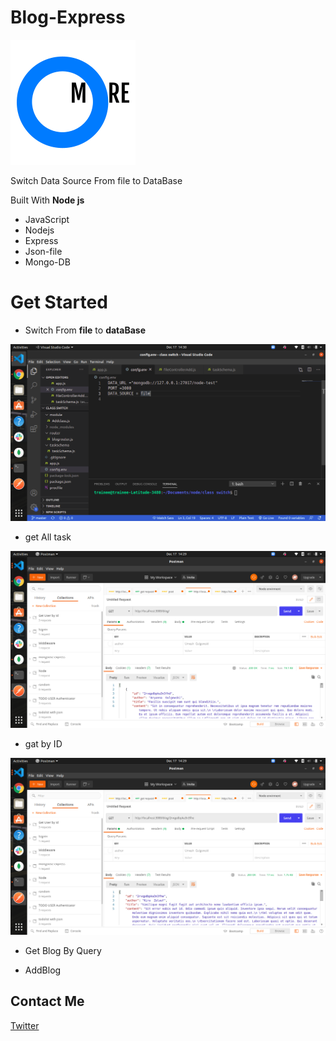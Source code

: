 # Blog-Express

![alt text](https://raw.githubusercontent.com/umeshmore45/Timer-Application/master/img/logo.png)

Switch Data Source From file to DataBase

Built With  **Node js**
 - JavaScript
 - Nodejs
 - Express 
 - Json-file
 - Mongo-DB

# Get Started 
 
 - Switch From **file** to **dataBase**
 
![alt text](https://raw.githubusercontent.com/umeshmore45/files/master/Screenshot%20from%202020-12-17%2014-30-23.png)

- get All task 

![alt text](https://raw.githubusercontent.com/umeshmore45/files/master/Screenshot%20from%202020-12-17%2014-29-13.png)

- gat by ID 


![alt text](https://raw.githubusercontent.com/umeshmore45/files/master/Screenshot%20from%202020-12-17%2014-29-23.png)

- Get Blog By Query

- AddBlog 

## Contact Me
[Twitter](https://twitter.com/Iamdvirus45)
